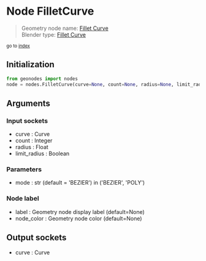 
# Node FilletCurve

> Geometry node name: [Fillet Curve](https://docs.blender.org/manual/en/latest/modeling/geometry_nodes/curve/fillet_curve.html)<br>
  Blender type: [Fillet Curve](https://docs.blender.org/api/current/bpy.types.GeometryNodeFilletCurve.html)
  
<sub>go to [index](index.md)</sub>

## Initialization

```python
from geonodes import nodes
node = nodes.FilletCurve(curve=None, count=None, radius=None, limit_radius=None, mode='BEZIER', label=None, node_color=None)
```



## Arguments


### Input sockets

- curve : Curve
- count : Integer
- radius : Float
- limit_radius : Boolean

### Parameters

- mode : str (default = 'BEZIER') in ('BEZIER', 'POLY')

### Node label

- label : Geometry node display label (default=None)
- node_color : Geometry node color (default=None)

## Output sockets

- curve : Curve
